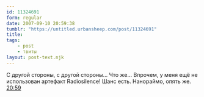 ```yaml
---
id: 11324691
form: regular
date: 2007-09-10 20:59:38
tumblr: "https://untitled.urbansheep.com/post/11324691"
title:
tags:
    - post
    - твиты
layout: post-text.njk
---
```


<p>С другой стороны, с другой стороны&hellip; Что же&hellip;  Впрочем, у меня ещё не использован артефакт Radiosilence! Шанс есть. Нанораймо, опять же. <a href="http://twitter.com/urbansheep/statuses/259367232">20:59</a></p>

